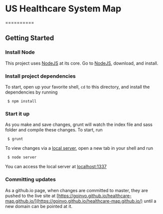 # US Healthcare System Map
==========

## Getting Started

### Install Node

This project uses [NodeJS](https://nodejs.org/en/) at its core. Go to [NodeJS](https://nodejs.org/en/), download, and install.

### Install project dependencies

To start, open up your favorite shell, `cd` to this directory, and install the dependencies by running

```
 $ npm install
```

### Start it up

As you make and save changes, grunt will watch the index file and sass folder and compile these changes. To start, run

```
 $ grunt
```

To view changes via a [local server](localhost:1337), open a new tab in your shell and run

```
 $ node server
```

You can access the local server at [localhost:1337](localhost:1337)

### Committing updates

As a github.io page, when changes are committed to master, they are pushed to the live site at [https://goinvo.github.io/healthcare-map.github.io/](https://goinvo.github.io/healthcare-map.github.io/) until a new domain can be pointed at it.
